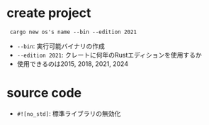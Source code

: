# create project
``` cargo new os's name --bin --edition 2021```
- ```--bin```: 実行可能バイナリの作成
- ```--edition 2021```: クレートに何年のRustエディションを使用するか
 - 使用できるのは2015, 2018, 2021, 2024
# source code
- ```#![no_std]```: 標準ライブラリの無効化

